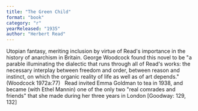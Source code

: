 ```yaml
---
title: "The Green Child"
format: "book"
category: "r"
yearReleased: "1935"
author: "Herbert Read"
---
```

Utopian fantasy, meriting inclusion by virtue of Read's importance in the history of anarchism in Britain. George Woodcock found this novel to be "a parable illuminating the dialectic that runs through all of Read's works: the necessary interplay between freedom and order, between reason and instinct, on which the organic reality of life as well as of art depends." (Woodcock 1972a:77)
 
Read invited Emma  Goldman to tea in 1938, and became (with Ethel Mannin) one of the only two "real  comrades and friends" that she made during her three years in London [Goodway:  129, 132]